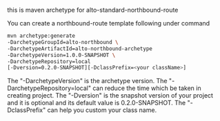 this is maven archetype for alto-standard-northbound-route

You can create a northbound-route template following under command
```Bash
mvn archetype:generate 
-DarchetypeGroupId=alto-northbound \
-DarchetypeArtifactId=alto-northbound-archetype 
-DarchetypeVersion=1.0.0-SNAPSHOT \
-DarchetypeRepository=local 
[-Dversion=0.2.0-SNAPSHOT][-DclassPrefix=<your className>]
```
The "-DarchetypeVersion" is the archetype version.
The "-DarchetypeRepository=local" can reduce the time which be taken in creating project.
The "-Dversion" is the snapshot version of your project and it is optional and its default value is 0.2.0-SNAPSHOT.
The "-DclassPrefix" can help you custom your class name.










